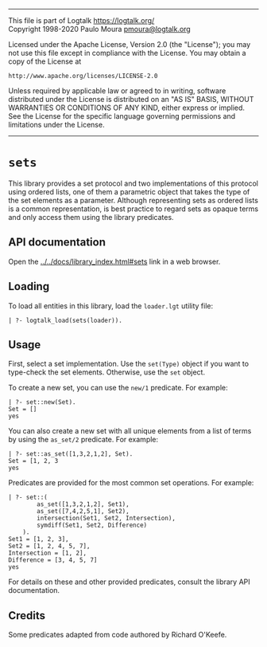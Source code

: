 ________________________________________________________________________

This file is part of Logtalk <https://logtalk.org/>  
Copyright 1998-2020 Paulo Moura <pmoura@logtalk.org>

Licensed under the Apache License, Version 2.0 (the "License");
you may not use this file except in compliance with the License.
You may obtain a copy of the License at

    http://www.apache.org/licenses/LICENSE-2.0

Unless required by applicable law or agreed to in writing, software
distributed under the License is distributed on an "AS IS" BASIS,
WITHOUT WARRANTIES OR CONDITIONS OF ANY KIND, either express or implied.
See the License for the specific language governing permissions and
limitations under the License.
________________________________________________________________________


`sets`
======

This library provides a set protocol and two implementations of this protocol
using ordered lists, one of them a parametric object that takes the type of
the set elements as a parameter. Although representing sets as ordered lists
is a common representation, is best practice to regard sets as opaque terms
and only access them using the library predicates.


API documentation
-----------------

Open the [../../docs/library_index.html#sets](../../docs/library_index.html#sets)
link in a web browser.


Loading
-------

To load all entities in this library, load the `loader.lgt` utility file:

	| ?- logtalk_load(sets(loader)).


Usage
-----

First, select a set implementation. Use the `set(Type)` object if you want
to type-check the set elements. Otherwise, use the `set` object.

To create a new set, you can use the `new/1` predicate. For example:

	| ?- set::new(Set).
	Set = []
	yes

You can also create a new set with all unique elements from a list of terms
by using the `as_set/2` predicate. For example:

	| ?- set::as_set([1,3,2,1,2], Set).
	Set = [1, 2, 3
	yes

Predicates are provided for the most common set operations. For example:

	| ?- set::(
			as_set([1,3,2,1,2], Set1),
			as_set([7,4,2,5,1], Set2),
			intersection(Set1, Set2, Intersection),
			symdiff(Set1, Set2, Difference)
		).
	Set1 = [1, 2, 3],
	Set2 = [1, 2, 4, 5, 7],
	Intersection = [1, 2],
	Difference = [3, 4, 5, 7]
	yes

For details on these and other provided predicates, consult the library
API documentation.


Credits
-------

Some predicates adapted from code authored by Richard O'Keefe.
